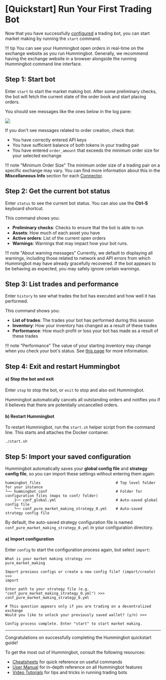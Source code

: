 # [Quickstart] Run Your First Trading Bot

Now that you have successfully [configured](/quickstart/3-configure-bot) a trading bot, you can start market making by running the `start` command.

!!! tip
    You can see your Hummingbot open orders in real-time on the exchange website as you run Hummingbot. Generally, we recommend having the exchange website in a browser alongside the running Hummingbot command line interface.

## Step 1: Start bot

Enter `start` to start the market making bot. After some preliminary checks, the bot will fetch the current state of the order book and start placing orders.

You should see messages like the ones below in the log pane:

![](/assets/img/running-bot.png)

If you don't see messages related to order creation, check that:

* You have correctly entered API keys
* You have sufficient balance of both tokens in your trading pair
* You have entered `order_amount` that exceeds the minimum order size for your selected exchange

!!! note "Minimum Order Size"
    The minimum order size of a trading pair on a specific exchange may vary. You can find more information about this in the **Miscellaneous Info** section for each [Connector](/connectors).

## Step 2: Get the current bot status

Enter `status` to see the current bot status. You can also use the **Ctrl-S** keyboard shortcut.

This command shows you:

* **Preliminary checks**: Checks to ensure that the bot is able to run
* **Assets**: How much of each asset you have
* **Active orders**: List of the current open orders
* **Warnings**: Warnings that may impact how your bot runs.

!!! note "About warning messages"
    Currently, we default to displaying all warnings, including those related to network and API errors from which Hummingbot may have already gracefully recovered. If the bot appears to be behaving as expected, you may safely ignore certain warnings.

## Step 3: List trades and performance

Enter `history` to see what trades the bot has executed and how well it has performed.

This command shows you:

* **List of trades**: The trades your bot has performed during this session
* **Inventory**: How your inventory has changed as a result of these trades
* **Performance**: How much profit or loss your bot has made as a result of these trades

!!! note "Performance"
    The value of your starting inventory may change when you check your bot's status. See [this page](/support/faq/#why-does-my-starting-inventory-value-keep-changing) for more information.


## Step 4: Exit and restart Hummingbot

#### a) Stop the bot and exit

Enter `stop` to stop the bot, or `exit` to stop and also exit Hummingbot.

Hummingbot automatically cancels all outstanding orders and notifies you if it believes that there are potentially uncancelled orders.

#### b) Restart Hummingbot

To restart Hummingbot, run the `start.sh` helper script from the command line. This starts and attaches the Docker container.
```
./start.sh
```

## Step 5: Import your saved configuration

Hummingbot automatically saves your **global config file** and **strategy config file**, so you can import these settings without entering them again:

```
hummingbot_files                                  # Top level folder for your instance
└── hummingbot_conf                               # Folder for configuration files (maps to conf/ folder)
    ├── conf_global.yml                           # Auto-saved global config file
    └── conf_pure_market_making_strategy_0.yml    # Auto-saved strategy config file
```

By default, the auto-saved strategy configuration file is named `conf_pure_market_making_strategy_0.yml` in your configuration directory.

#### a) Import configuration

Enter `config` to start the configuration process again, but select `import`:
```
What is your market making strategy >>>
pure_market_making

Import previous configs or create a new config file? (import/create) >>>
import

Enter path to your strategy file (e.g. "conf_pure_market_making_strategy_0.yml") >>>
conf_pure_market_making_strategy_0.yml

# This question appears only if you are trading on a decentralized exchange
Would you like to unlock your previously saved wallet? (y/n) >>>

Config process complete. Enter "start" to start market making.
```


---
Congratulations on successfully completing the Hummingbot quickstart guide!

To get the most out of Hummingbot, consult the following resources:

* [Cheatsheets](/cheatsheets) for quick reference on useful commands
* [User Manual](/manual) for in-depth reference on all Hummingbot features
* [Video Tutorials](https://hummingbot.io/videos/) for tips and tricks in running trading bots
